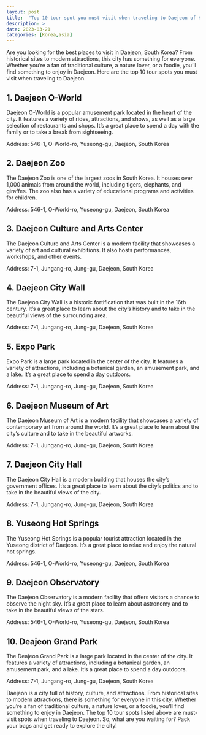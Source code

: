 ```yaml
---
layout: post
title:  "Top 10 tour spot you must visit when traveling to Daejeon of Korea"
description: >
date: 2023-03-21
categories: [Korea,asia]
---
```


Are you looking for the best places to visit in Daejeon, South Korea? From historical sites to modern attractions, this city has something for everyone. Whether you’re a fan of traditional culture, a nature lover, or a foodie, you’ll find something to enjoy in Daejeon. Here are the top 10 tour spots you must visit when traveling to Daejeon.

## 1. Daejeon O-World

Daejeon O-World is a popular amusement park located in the heart of the city. It features a variety of rides, attractions, and shows, as well as a large selection of restaurants and shops. It’s a great place to spend a day with the family or to take a break from sightseeing.

Address: 546-1, O-World-ro, Yuseong-gu, Daejeon, South Korea

## 2. Daejeon Zoo

The Daejeon Zoo is one of the largest zoos in South Korea. It houses over 1,000 animals from around the world, including tigers, elephants, and giraffes. The zoo also has a variety of educational programs and activities for children.

Address: 546-1, O-World-ro, Yuseong-gu, Daejeon, South Korea

## 3. Daejeon Culture and Arts Center

The Daejeon Culture and Arts Center is a modern facility that showcases a variety of art and cultural exhibitions. It also hosts performances, workshops, and other events.

Address: 7-1, Jungang-ro, Jung-gu, Daejeon, South Korea

## 4. Daejeon City Wall

The Daejeon City Wall is a historic fortification that was built in the 16th century. It’s a great place to learn about the city’s history and to take in the beautiful views of the surrounding area.

Address: 7-1, Jungang-ro, Jung-gu, Daejeon, South Korea

## 5. Expo Park

Expo Park is a large park located in the center of the city. It features a variety of attractions, including a botanical garden, an amusement park, and a lake. It’s a great place to spend a day outdoors.

Address: 7-1, Jungang-ro, Jung-gu, Daejeon, South Korea

## 6. Daejeon Museum of Art

The Daejeon Museum of Art is a modern facility that showcases a variety of contemporary art from around the world. It’s a great place to learn about the city’s culture and to take in the beautiful artworks.

Address: 7-1, Jungang-ro, Jung-gu, Daejeon, South Korea

## 7. Daejeon City Hall

The Daejeon City Hall is a modern building that houses the city’s government offices. It’s a great place to learn about the city’s politics and to take in the beautiful views of the city.

Address: 7-1, Jungang-ro, Jung-gu, Daejeon, South Korea

## 8. Yuseong Hot Springs

The Yuseong Hot Springs is a popular tourist attraction located in the Yuseong district of Daejeon. It’s a great place to relax and enjoy the natural hot springs.

Address: 546-1, O-World-ro, Yuseong-gu, Daejeon, South Korea

## 9. Daejeon Observatory

The Daejeon Observatory is a modern facility that offers visitors a chance to observe the night sky. It’s a great place to learn about astronomy and to take in the beautiful views of the stars.

Address: 546-1, O-World-ro, Yuseong-gu, Daejeon, South Korea

## 10. Deajeon Grand Park

The Deajeon Grand Park is a large park located in the center of the city. It features a variety of attractions, including a botanical garden, an amusement park, and a lake. It’s a great place to spend a day outdoors.

Address: 7-1, Jungang-ro, Jung-gu, Daejeon, South Korea

Daejeon is a city full of history, culture, and attractions. From historical sites to modern attractions, there is something for everyone in this city. Whether you’re a fan of traditional culture, a nature lover, or a foodie, you’ll find something to enjoy in Daejeon. The top 10 tour spots listed above are must-visit spots when traveling to Daejeon. So, what are you waiting for? Pack your bags and get ready to explore the city!